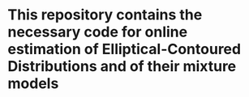 # This repository contains the necessary code for online estimation of Elliptical-Contoured Distributions and of their mixture models
